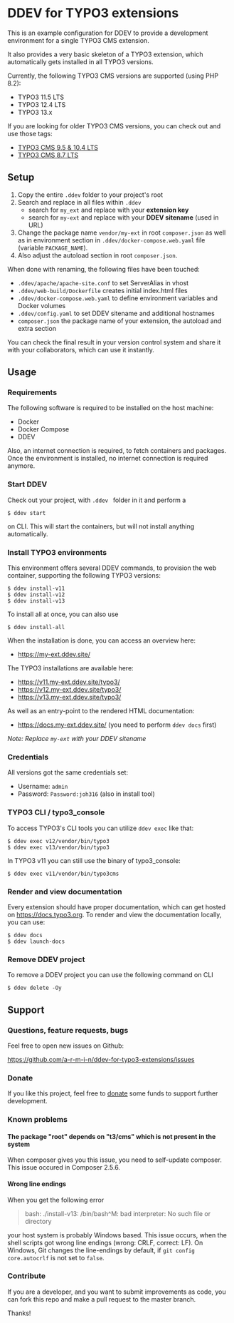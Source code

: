 # DDEV for TYPO3 extensions

This is an example configuration for DDEV to provide a development environment
for a single TYPO3 CMS extension.

It also provides a very basic skeleton of a TYPO3 extension, which automatically gets 
installed in all TYPO3 versions.

Currently, the following TYPO3 CMS versions are supported (using PHP 8.2):

- TYPO3 11.5 LTS
- TYPO3 12.4 LTS
- TYPO3 13.x

If you are looking for older TYPO3 CMS versions, you can check out and use those tags:

- [TYPO3 CMS 9.5 & 10.4 LTS](https://github.com/a-r-m-i-n/ddev-for-typo3-extensions/tree/v9-support)
- [TYPO3 CMS 8.7 LTS](https://github.com/a-r-m-i-n/ddev-for-typo3-extensions/tree/v8-support)

## Setup

1. Copy the entire ``.ddev`` folder to your project's root
2. Search and replace in all files within ``.ddev``
    - search for ``my_ext`` and replace with your **extension key** 
    - search for ``my-ext`` and replace with your **DDEV sitename** (used in URL)
3. Change the package name ``vendor/my-ext`` in root ``composer.json`` as well as 
   in environment section in ``.ddev/docker-compose.web.yaml`` file (variable ``PACKAGE_NAME``).
4. Also adjust the autoload section in root ``composer.json``.

When done with renaming, the following files have been touched:

- ``.ddev/apache/apache-site.conf`` to set ServerAlias in vhost
- ``.ddev/web-build/Dockerfile`` creates initial index.html files
- ``.ddev/docker-compose.web.yaml`` to define environment variables and Docker volumes 
- ``.ddev/config.yaml`` to set DDEV sitename and additional hostnames
- ``composer.json`` the package name of your extension, the autoload and extra section

You can check the final result in your version control system and share it with your
collaborators, which can use it instantly.


## Usage

### Requirements

The following software is required to be installed on the host machine:

- Docker
- Docker Compose
- DDEV

Also, an internet connection is required, to fetch containers and packages. 
Once the environment is installed, no internet connection is required anymore. 


### Start DDEV 

Check out your project, with ``.ddev `` folder in it and perform a

```
$ ddev start
```

on CLI. This will start the containers, but will not install anything automatically.


### Install TYPO3 environments

This environment offers several DDEV commands, to provision the web container, supporting
the following TYPO3 versions:

```
$ ddev install-v11
$ ddev install-v12
$ ddev install-v13
```

To install all at once, you can also use

```
$ ddev install-all
```

When the installation is done, you can access an overview here:

- https://my-ext.ddev.site/

The TYPO3 installations are available here:

- https://v11.my-ext.ddev.site/typo3/
- https://v12.my-ext.ddev.site/typo3/
- https://v13.my-ext.ddev.site/typo3/

As well as an entry-point to the rendered HTML documentation:

- https://docs.my-ext.ddev.site/ (you need to perform ``ddev docs`` first)

*Note: Replace ``my-ext`` with your DDEV sitename*


### Credentials

All versions got the same credentials set:

- Username: ``admin``
- Password: ``Password:joh316`` (also in install tool)


### TYPO3 CLI / typo3_console

To access TYPO3's CLI tools you can utilize ``ddev exec`` like that:
```
$ ddev exec v12/vendor/bin/typo3
$ ddev exec v13/vendor/bin/typo3
```

In TYPO3 v11 you can still use the binary of typo3_console:
```
$ ddev exec v11/vendor/bin/typo3cms
```


### Render and view documentation

Every extension should have proper documentation, which can get hosted on
https://docs.typo3.org. To render and view the documentation locally, you can use: 

```
$ ddev docs
$ ddev launch-docs
```

### Remove DDEV project

To remove a DDEV project you can use the following command on CLI
```
$ ddev delete -Oy
```


## Support

### Questions, feature requests, bugs

Feel free to open new issues on Github:

https://github.com/a-r-m-i-n/ddev-for-typo3-extensions/issues


### Donate

If you like this project, feel free to [donate](https://www.paypal.com/cgi-bin/webscr?cmd=_s-xclick&hosted_button_id=2DCCULSKFRZFU) 
some funds to support further development.


### Known problems

#### The package "__root__" depends on "t3/cms" which is not present in the system

When composer gives you this issue, you need to self-update composer.
This issue occured in Composer 2.5.6.

#### Wrong line endings

When you get the following error

> bash: ./install-v13: /bin/bash^M: bad interpreter: No such file or directory

your host system is probably Windows based. This issue occurs, when the shell
scripts got wrong line endings (wrong: CRLF, correct: LF). On Windows, Git changes
the line-endings by default, if `git config core.autocrlf` is not set to ``false``.


### Contribute

If you are a developer, and you want to submit improvements as code, you can fork this repo
and make a pull request to the master branch.

Thanks!
